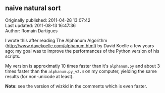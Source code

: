## naive natural sort  
Originally published: 2011-04-28 13:07:42  
Last updated: 2011-08-13 16:47:36  
Author: Romain Dartigues  
  
I wrote this after reading The Alphanum Algorithm (http://www.davekoelle.com/alphanum.html) by David Koelle a few years ago; my goal was to improve the performances of the Python version of his scripts.

My version is approximatly 10 times faster than it's `alphanum.py` and about 3 times faster than the `alphanum.py_v2.4` on my computer, yielding the same results (for non-unicode at least).

**Note**: see the version of wizkid in the comments which is even faster.